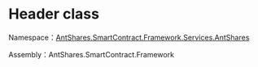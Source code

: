 # Header class

Namespace：[AntShares.SmartContract.Framework.Services.AntShares](../AntShares.md)

Assembly：AntShares.SmartContract.Framework

